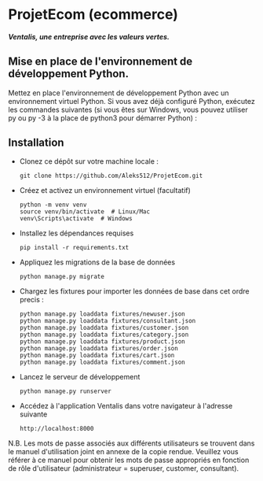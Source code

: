 # ProjetEcom (ecommerce)
##### Ventalis, une entreprise avec les valeurs vertes.

## Mise en place de l'environnement de développement Python.
Mettez en place l'environnement de développement Python avec un environnement virtuel Python.
Si vous avez déjà configuré Python, exécutez les commandes suivantes (si vous êtes sur Windows, vous pouvez utiliser py ou py -3 à la place de python3 pour démarrer Python) :

## Installation
- Clonez ce dépôt sur votre machine locale :
   ```shell
   git clone https://github.com/Aleks512/ProjetEcom.git
- Créez et activez un environnement virtuel (facultatif) 
  ```shell
  python -m venv venv
  source venv/bin/activate  # Linux/Mac
  venv\Scripts\activate  # Windows

- Installez les dépendances requises
  ```shell
  pip install -r requirements.txt
- Appliquez les migrations de la base de données
  ```shell
  python manage.py migrate
- Chargez les fixtures pour importer les données de base dans cet ordre precis :
  ```shell
  python manage.py loaddata fixtures/newuser.json
  python manage.py loaddata fixtures/consultant.json
  python manage.py loaddata fixtures/customer.json
  python manage.py loaddata fixtures/category.json
  python manage.py loaddata fixtures/product.json
  python manage.py loaddata fixtures/order.json
  python manage.py loaddata fixtures/cart.json
  python manage.py loaddata fixtures/comment.json
- Lancez le serveur de développement
  ```shell
  python manage.py runserver
- Accédez à l'application Ventalis dans votre navigateur à l'adresse suivante
  ```shell
  http://localhost:8000
N.B. Les mots de passe associés aux différents utilisateurs se trouvent dans le manuel d'utilisation joint en annexe de la copie rendue. Veuillez vous référer à ce manuel pour obtenir les mots de passe appropriés en fonction de rôle d'utilisateur (administrateur = superuser, customer, consultant).
